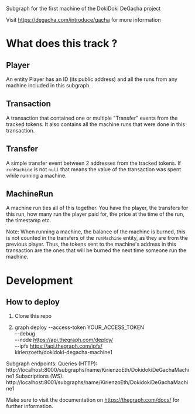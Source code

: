 Subgraph for the first machine of the DokiDoki DeGacha project

Visit https://degacha.com/introduce/gacha for more information

# What does this track ?

## Player

An entity Player has an ID (its public address) and all the runs from any machine included in this subgraph.

## Transaction

A transaction that contained one or multiple "Transfer" events from the tracked tokens.
It also contains all the machine runs that were done in this transaction.

## Transfer

A simple transfer event between 2 addresses from the tracked tokens. If `runMachine` is not `null` that means the value of the transaction was spent while running a machine.

## MachineRun

A machine run ties all of this together. You have the player, the transfers for this run, how many run the player paid for, the price at the time of the run, the timestamp etc.

Note: When running a machine, the balance of the machine is burned, this is not counted in the transfers of the `runMachine` entity, as they are from the previous player. Thus, the tokens sent to the machine's address in this transaction are the ones that will be burned the next time someone run the machine.

# Development
## How to deploy

  1. Clone this repo

  2. graph deploy --access-token YOUR_ACCESS_TOKEN \
    --debug \
    --node https://api.thegraph.com/deploy/ \
    --ipfs https://api.thegraph.com/ipfs/ \
    kirienzoeth/dokidoki-degacha-machine1

Subgraph endpoints:
Queries (HTTP):     http://localhost:8000/subgraphs/name/KirienzoEth/DokidokiDeGachaMachine1
Subscriptions (WS): http://localhost:8001/subgraphs/name/KirienzoEth/DokidokiDeGachaMachine1

Make sure to visit the documentation on https://thegraph.com/docs/ for further information.